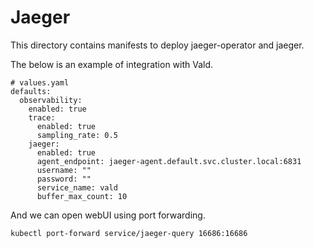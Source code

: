 # Jaeger

This directory contains manifests to deploy jaeger-operator and jaeger.

The below is an example of integration with Vald.

```
# values.yaml
defaults:
  observability:
    enabled: true
    trace:
      enabled: true
      sampling_rate: 0.5
    jaeger:
      enabled: true
      agent_endpoint: jaeger-agent.default.svc.cluster.local:6831
      username: ""
      password: ""
      service_name: vald
      buffer_max_count: 10
```

And we can open webUI using port forwarding.

```
kubectl port-forward service/jaeger-query 16686:16686
```
